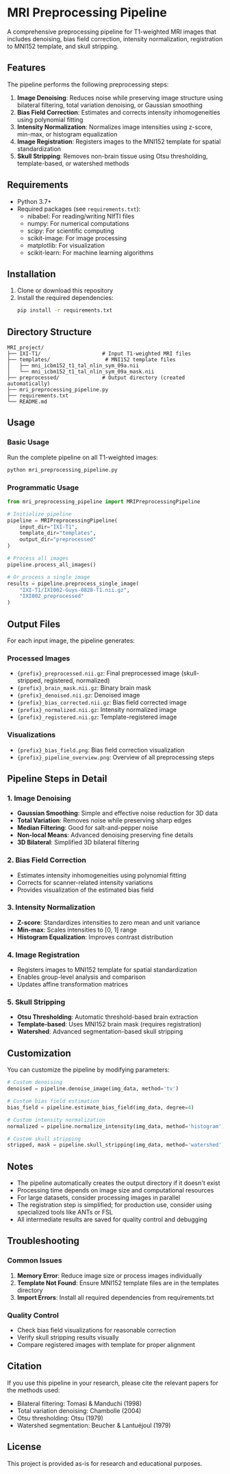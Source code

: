 # MRI Preprocessing Pipeline

A comprehensive preprocessing pipeline for T1-weighted MRI images that includes denoising, bias field correction, intensity normalization, registration to MNI152 template, and skull stripping.

## Features

The pipeline performs the following preprocessing steps:

1. **Image Denoising**: Reduces noise while preserving image structure using bilateral filtering, total variation denoising, or Gaussian smoothing
2. **Bias Field Correction**: Estimates and corrects intensity inhomogeneities using polynomial fitting
3. **Intensity Normalization**: Normalizes image intensities using z-score, min-max, or histogram equalization
4. **Image Registration**: Registers images to the MNI152 template for spatial standardization
5. **Skull Stripping**: Removes non-brain tissue using Otsu thresholding, template-based, or watershed methods

## Requirements

- Python 3.7+
- Required packages (see `requirements.txt`):
  - nibabel: For reading/writing NIfTI files
  - numpy: For numerical computations
  - scipy: For scientific computing
  - scikit-image: For image processing
  - matplotlib: For visualization
  - scikit-learn: For machine learning algorithms

## Installation

1. Clone or download this repository
2. Install the required dependencies:
   ```bash
   pip install -r requirements.txt
   ```

## Directory Structure

```
MRI_project/
├── IXI-T1/                    # Input T1-weighted MRI files
├── templates/                  # MNI152 template files
│   ├── mni_icbm152_t1_tal_nlin_sym_09a.nii
│   └── mni_icbm152_t1_tal_nlin_sym_09a_mask.nii
├── preprocessed/              # Output directory (created automatically)
├── mri_preprocessing_pipeline.py
├── requirements.txt
└── README.md
```

## Usage

### Basic Usage

Run the complete pipeline on all T1-weighted images:

```bash
python mri_preprocessing_pipeline.py
```

### Programmatic Usage

```python
from mri_preprocessing_pipeline import MRIPreprocessingPipeline

# Initialize pipeline
pipeline = MRIPreprocessingPipeline(
    input_dir="IXI-T1",
    template_dir="templates", 
    output_dir="preprocessed"
)

# Process all images
pipeline.process_all_images()

# Or process a single image
results = pipeline.preprocess_single_image(
    "IXI-T1/IXI002-Guys-0828-T1.nii.gz",
    "IXI002_preprocessed"
)
```

## Output Files

For each input image, the pipeline generates:

### Processed Images
- `{prefix}_preprocessed.nii.gz`: Final preprocessed image (skull-stripped, registered, normalized)
- `{prefix}_brain_mask.nii.gz`: Binary brain mask
- `{prefix}_denoised.nii.gz`: Denoised image
- `{prefix}_bias_corrected.nii.gz`: Bias field corrected image
- `{prefix}_normalized.nii.gz`: Intensity normalized image
- `{prefix}_registered.nii.gz`: Template-registered image

### Visualizations
- `{prefix}_bias_field.png`: Bias field correction visualization
- `{prefix}_pipeline_overview.png`: Overview of all preprocessing steps

## Pipeline Steps in Detail

### 1. Image Denoising
- **Gaussian Smoothing**: Simple and effective noise reduction for 3D data
- **Total Variation**: Removes noise while preserving sharp edges
- **Median Filtering**: Good for salt-and-pepper noise
- **Non-local Means**: Advanced denoising preserving fine details
- **3D Bilateral**: Simplified 3D bilateral filtering

### 2. Bias Field Correction
- Estimates intensity inhomogeneities using polynomial fitting
- Corrects for scanner-related intensity variations
- Provides visualization of the estimated bias field

### 3. Intensity Normalization
- **Z-score**: Standardizes intensities to zero mean and unit variance
- **Min-max**: Scales intensities to [0, 1] range
- **Histogram Equalization**: Improves contrast distribution

### 4. Image Registration
- Registers images to MNI152 template for spatial standardization
- Enables group-level analysis and comparison
- Updates affine transformation matrices

### 5. Skull Stripping
- **Otsu Thresholding**: Automatic threshold-based brain extraction
- **Template-based**: Uses MNI152 brain mask (requires registration)
- **Watershed**: Advanced segmentation-based skull stripping

## Customization

You can customize the pipeline by modifying parameters:

```python
# Custom denoising
denoised = pipeline.denoise_image(img_data, method='tv')

# Custom bias field estimation
bias_field = pipeline.estimate_bias_field(img_data, degree=4)

# Custom intensity normalization
normalized = pipeline.normalize_intensity(img_data, method='histogram')

# Custom skull stripping
stripped, mask = pipeline.skull_stripping(img_data, method='watershed')
```

## Notes

- The pipeline automatically creates the output directory if it doesn't exist
- Processing time depends on image size and computational resources
- For large datasets, consider processing images in parallel
- The registration step is simplified; for production use, consider using specialized tools like ANTs or FSL
- All intermediate results are saved for quality control and debugging

## Troubleshooting

### Common Issues

1. **Memory Error**: Reduce image size or process images individually
2. **Template Not Found**: Ensure MNI152 template files are in the templates directory
3. **Import Errors**: Install all required dependencies from requirements.txt

### Quality Control

- Check bias field visualizations for reasonable correction
- Verify skull stripping results visually
- Compare registered images with template for proper alignment

## Citation

If you use this pipeline in your research, please cite the relevant papers for the methods used:

- Bilateral filtering: Tomasi & Manduchi (1998)
- Total variation denoising: Chambolle (2004)
- Otsu thresholding: Otsu (1979)
- Watershed segmentation: Beucher & Lantuéjoul (1979)

## License

This project is provided as-is for research and educational purposes. 